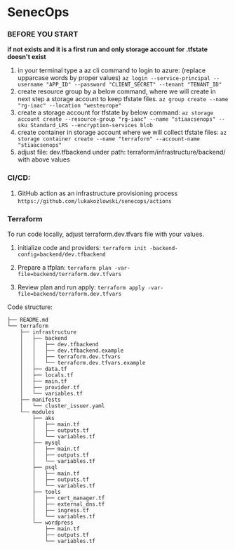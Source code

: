 # SenecOps

### BEFORE YOU START
<b>if not exists and it is a first run and only storage account for .tfstate doesn't exist </b>
1. in your terminal type a az cli command to login to azure: (replace upparcase words by proper values)
`az login --service-principal --username "APP_ID" --password "CLIENT_SECRET" --tenant "TENANT_ID"`
2. create resource group by a below command, where we will create in next step a storage account to keep tfstate files.
`az group create --name "rg-iaac" --location "westeurope"`
3. create a storage account for tfstate by below command:
`az storage account create --resource-group "rg-iaac" --name "stiaacsenops" --sku Standard_LRS --encryption-services blob`
4. create container in storage account where we will collect tfstate files:
`az storage container create --name "terraform" --account-name "stiaacsenops"`
5. adjust file: dev.tfbackend under path: terraform/infrastructure/backend/ with above values

### CI/CD:

1. GitHub action as an infrastructure provisioning process
`https://github.com/lukakozlowski/senecops/actions`

### Terraform
To run code locally, adjust terraform.dev.tfvars file with your values.

1. initialize code and providers:
`terraform init -backend-config=backend/dev.tfbackend`

2. Prepare a tfplan:
`terraform plan -var-file=backend/terraform.dev.tfvars`

3. Review plan and run apply:
`terraform apply -var-file=backend/terraform.dev.tfvars`

Code structure:
```text
├── README.md
└── terraform
    ├── infrastructure
    │   ├── backend
    │   │   ├── dev.tfbackend
    │   │   ├── dev.tfbackend.example
    │   │   ├── terraform.dev.tfvars
    │   │   └── terraform.dev.tfvars.example
    │   ├── data.tf
    │   ├── locals.tf
    │   ├── main.tf
    │   ├── provider.tf
    │   └── variables.tf
    ├── manifests
    │   └── cluster_issuer.yaml
    └── modules
        ├── aks
        │   ├── main.tf
        │   ├── outputs.tf
        │   └── variables.tf
        ├── mysql
        │   ├── main.tf
        │   ├── outputs.tf
        │   └── variables.tf
        ├── psql
        │   ├── main.tf
        │   ├── outputs.tf
        │   └── variables.tf
        ├── tools
        │   ├── cert_manager.tf
        │   ├── external_dns.tf
        │   ├── ingress.tf
        │   └── variables.tf
        └── wordpress
            ├── main.tf
            ├── outputs.tf
            └── variables.tf
```